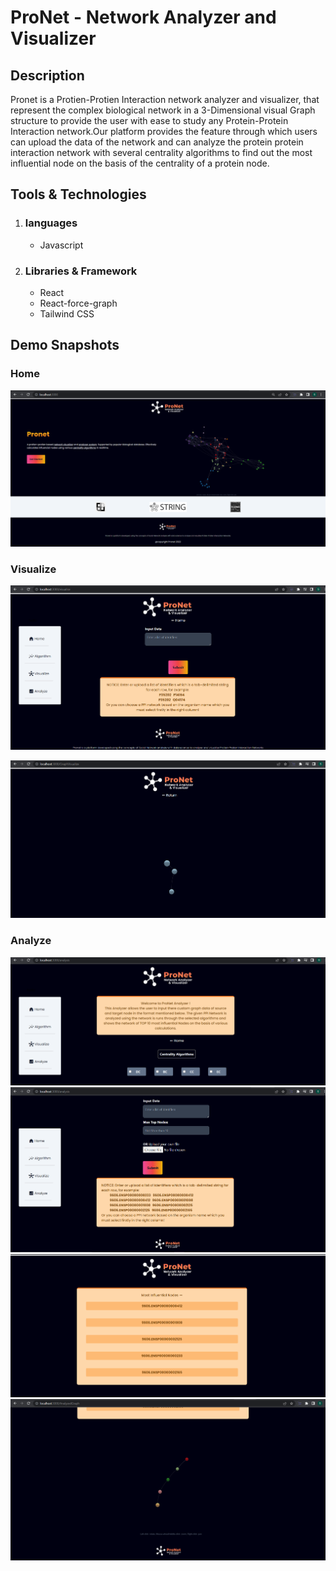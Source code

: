 # ProNet - Network Analyzer and Visualizer


## Description
Pronet is a Protien-Protien Interaction network analyzer and visualizer, that represent the complex biological network in a 3-Dimensional visual Graph structure to provide the user with ease to study any Protein-Protein Interaction network.Our platform provides the feature through which users can upload the data of the network and can analyze the protein protein interaction network with several centrality algorithms to find out the most influential node on the basis of the centrality of a protein node. 

## Tools & Technologies
1. ### languages
    - Javascript
2. ### Libraries & Framework
    - React
    - React-force-graph
    - Tailwind CSS

## Demo Snapshots

### Home
![homepage](./pronetSS/homeSS.png)

### Visualize
![visualize input](./pronetSS/visualInputSS.png)

![visualize result](./pronetSS/visualResult.png)

### Analyze
![centrality options](./pronetSS/cc.png)
![analyze input](./pronetSS/analyzeInput.png)
![top nodes list](./pronetSS/topNodesList.png)
![top nodes graph](./pronetSS/topNodesVis.png)

